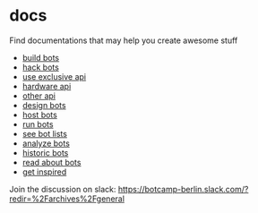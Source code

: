 # docs
Find documentations that may help you create awesome stuff

* <a href="https://github.com/BotcampBerlin/docs/blob/master/APIs/buildBots.md">build bots</a>
* <a href="https://github.com/BotcampBerlin/docs/blob/master/APIs/hackBots.md">hack bots</a>
* <a href="https://github.com/BotcampBerlin/docs/tree/master/APIs/exclusiveAPI">use exclusive api</a>
* <a href="https://github.com/BotcampBerlin/docs/blob/master/APIs/hardwareAPI.md">hardware api</a>
* <a href="https://github.com/BotcampBerlin/docs/blob/master/APIs/otherAPI.md">other api</a>
* <a href="https://github.com/BotcampBerlin/docs/blob/master/APIs/designbots.md">design bots</a>
* <a href="https://github.com/BotcampBerlin/docs/blob/master/APIs/hostbots.md">host bots</a>
* <a href="https://github.com/BotcampBerlin/docs/blob/master/APIs/runBots.md">run bots</a>
* <a href="https://github.com/BotcampBerlin/docs/blob/master/APIs/botLists.md">see bot lists</a>
* <a href="https://github.com/BotcampBerlin/docs/blob/master/APIs/analyzeBots.md">analyze bots</a>
* <a href="https://github.com/BotcampBerlin/docs/blob/master/APIs/historicBots.md">historic bots</a>
* <a href="https://github.com/BotcampBerlin/docs/blob/master/APIs/readBots.md">read about bots</a>
* <a href="https://github.com/BotcampBerlin/docs/blob/master/APIs/getInspired.md">get inspired</a>

Join the discussion on slack:
https://botcamp-berlin.slack.com/?redir=%2Farchives%2Fgeneral
